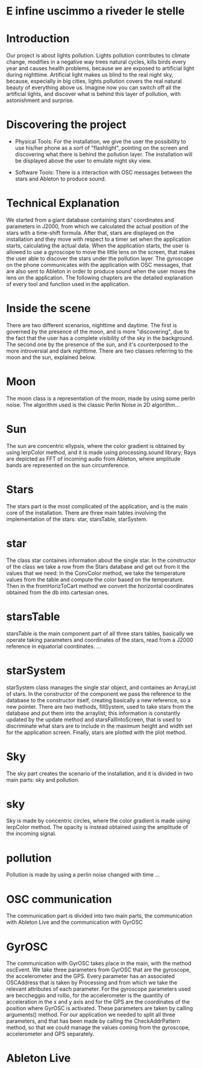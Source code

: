 # E infine uscimmo a riveder le stelle

# Introduction
Our project is about lights pollution. 
Lights pollution contributes to climate change, modifies in a negative way trees natural cycles, kills birds every year and causes health problems, because 
we are exposed to artificial light during nighttime. 
Artificial light makes us blind to the real night sky, because, especially in big cities, lights pollution covers the real natural beauty of everything above us.
Imagine now you can switch off all the artificial lights, and discover what is behind this layer of pollution, with astonishment and surprise. 

# Discovering the project 
- Physical Tools: 
For the installation, we give the user the possibility to use his/her phone as a sort of "flashlight", pointing on the screen and discovering what there is
behind the pollution layer. 
The installation will be displayed above the user to emulate night sky view. 

- Software Tools: 
There is a interaction with OSC messages between the stars and Ableton to produce sound. 

# Technical Explanation 
We started from a giant database containing stars' coordinates and parameters in J2000, from which we calculated the actual position of the stars with a time-shift formula.
After that, stars are displayed on the installation and they move with respect to a timer set when the application starts, calculating the actual data. 
When the application starts, the user is allowed to use a gyroscope to move the little lens on the screen, that makes the user able to discover the stars under the pollution layer.
The gyroscope on the phone communicates with the application with OSC messages, that are also sent to Ableton in order to produce sound when the user moves the lens on the application. 
The following chapters are the detailed explanation of every tool and function used in the application. 

# Inside the scene 
There are two different scenarios, nighttime and daytime. 
The first is governed by the presence of the moon, and is more "discovering", due to the fact that the user has a complete visibility of the sky in the background.
The second one by the presence of the sun, and it's counterposed to the more introversial and dark nighttime. 
There are two classes referring to the moon and the sun, explained below. 

# Moon 
The moon class is a representation of the moon, made by using some perlin noise. 
The algorithm used is the classic Perlin Noise in 2D algorithm...

# Sun 
The sun are concentric ellypsis, where the color gradient is obtained by using lerpColor method, and it is made using processing.sound library;
Rays are depicted as FFT of incoming audio from Ableton, where amplitude bands are represented on the sun circumference. 

# Stars
The stars part is the most complicated of the application, and is the main core of the installation. 
There are three main tables involving the implementation of the stars: star, starsTable, starSystem.

# star
The class star containes information about the single star.
In the constructor of the class we take a row from the Stars database and get out from it the values that we need: 
In the ConvColor method, we take the temperature values from the table and compute the color based on the temperature. 
Then in the fromHorizToCart method we convert the horizontal coordinates obtained from the db into cartesian ones. 

# starsTable
starsTable is the main component part of all three stars tables, basically we operate taking parameters and coordinates of the stars, read from a J2000
reference in equatorial coordinates. 
...

# starSystem 
starSystem class manages the single star object, and containes an ArrayList of stars. 
In the constructor of the component we pass the reference to the database to the constructor itself, creating basically a new reference, so a new pointer. 
There are two methods, fillSystem, used to take stars from the database and put them into the arraylist; this information is constantly updated by the update method and starsFallIntoScreen, that is used to discriminate what stars are to include in the maximum height and width set for the application screen. 
Finally, stars are plotted with the plot method. 

# Sky 
The sky part creates the scenario of the installation, and it is divided in two main parts: sky and pollution. 

# sky
Sky is made by concentric circles, where the color gradient is made using lerpColor method. 
The opacity is instead obtained using the amplitude of the incoming signal.

# pollution
Pollution is made by using a perlin noise changed with time 
...

# OSC communication 
The communication part is divided into two main parts, the communication with Ableton Live and the communication with GyrOSC

# GyrOSC
The communication with GyrOSC takes place in the main, with the method oscEvent.
We take three parameters from GyrOSC that are the gyroscope, the accelerometer and the GPS. 
Every parameter has an associated OSCAddress that is taken by Processing and from which we take the relevant attributes of each parameter. 
For the gyroscope parameters used are beccheggio and rollio, for the accelerometer is the quantity of acceleration in the x and y axis and for the GPS are the coordinates of the position where GyrOSC is activated. 
These parameters are taken by calling arguments() method.
For our application we needed to split all three parameters, and that has been made by calling the CheckAddrPattern method, so that we could manage the values coming from the gyroscope, accelerometer and GPS separately.

# Ableton Live



 
 





